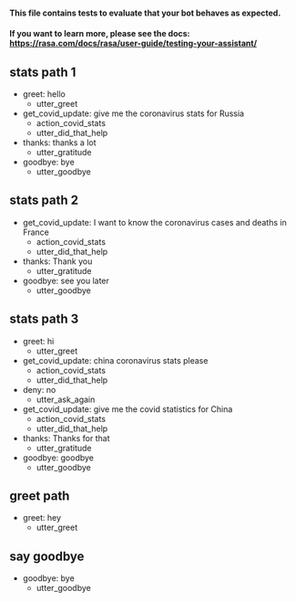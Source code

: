 #### This file contains tests to evaluate that your bot behaves as expected.
#### If you want to learn more, please see the docs: https://rasa.com/docs/rasa/user-guide/testing-your-assistant/

## stats path 1
* greet: hello
  - utter_greet
* get_covid_update: give me the coronavirus stats for Russia
  - action_covid_stats
  - utter_did_that_help
* thanks: thanks a lot
  - utter_gratitude
* goodbye: bye
  - utter_goodbye

## stats path 2
* get_covid_update: I want to know the coronavirus cases and deaths in France
  - action_covid_stats
  - utter_did_that_help
* thanks: Thank you
  - utter_gratitude
* goodbye: see you later
  - utter_goodbye

## stats path 3
* greet: hi
  - utter_greet
* get_covid_update: china coronavirus stats please
  - action_covid_stats
  - utter_did_that_help
* deny: no
  - utter_ask_again
* get_covid_update: give me the covid statistics for China
  - action_covid_stats
  - utter_did_that_help
* thanks: Thanks for that
  - utter_gratitude
* goodbye: goodbye
  - utter_goodbye

## greet path
* greet: hey
  - utter_greet

## say goodbye
* goodbye: bye
  - utter_goodbye
